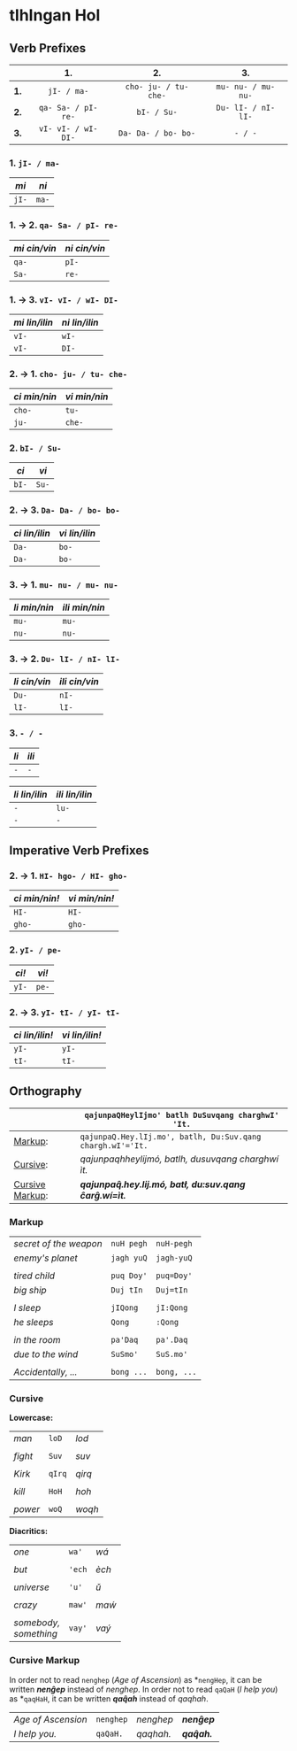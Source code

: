 # tlhIngan Hol

## Verb Prefixes

|        | 1.                  | 2.                    | 3.                    |
|:-:|:-:|:-:|:-:|
| **1.** | `jI- / ma-`         | `cho- ju- / tu- che-` | `mu- nu- / mu- nu-`   |
| **2.** | `qa- Sa- / pI- re-` | `bI- / Su-`           | `Du- lI- / nI- lI-`   |
| **3.** | `vI- vI- / wI- DI-` | `Da- Da- / bo- bo-`   | `- / -`               |

### 1.       `jI- / ma-`

| *mi*  | *ni*  |
|-|-|
| `jI-` | `ma-` |

### 1. → 2.  `qa- Sa- / pI- re-`

| *mi cin/vin* | *ni cin/vin* |
|-|-|
| `qa-`        | `pI-`        |
| `Sa-`        | `re-`        |

### 1. → 3.  `vI- vI- / wI- DI-`

| *mi lin/ilin* | *ni lin/ilin* |
|-|-|
| `vI-`         | `wI-`         |
| `vI-`         | `DI-`         |

### 2. → 1.  `cho- ju- / tu- che-`

| *ci min/nin* | *vi min/nin* |
|-|-|
| `cho-`       | `tu-`        |
| `ju-`        | `che-`       |

### 2.       `bI- / Su-`

| *ci*  | *vi*  |
|-|-|
| `bI-` | `Su-` |

### 2. → 3.  `Da- Da- / bo- bo-`

| *ci lin/ilin* | *vi lin/ilin* |
|-|-|
| `Da-`         | `bo-`         |
| `Da-`         | `bo-`         |

### 3. → 1.  `mu- nu- / mu- nu-`

| *li min/nin* | *ili min/nin* |
|-|-|
| `mu-`        | `mu-`         |
| `nu-`        | `nu-`         |

### 3. → 2.  `Du- lI- / nI- lI-`

| *li cin/vin* | *ili cin/vin* |
|-|-|
| `Du-`        | `nI-`         |
| `lI-`        | `lI-`         |

### 3.       `- / -`

| *li*  | *ili* |
|-|-|
| `-`   | `-`   |

| *li lin/ilin* | *ili lin/ilin* |
|-|-|
| `-`           | `lu-`          |
| `-`           | `-`            |

## Imperative Verb Prefixes

### 2. → 1.  `HI- hgo- / HI- gho-`

| *ci min/nin!* | *vi min/nin!* |
|-|-|
| `HI-`         | `HI-`         |
| `gho-`        | `gho-`        |

### 2.       `yI- / pe-`

| *ci!* | *vi!* |
|-|-|
| `yI-` | `pe-` |

### 2. → 3.  `yI- tI- / yI- tI-`

| *ci lin/ilin!* | *vi lin/ilin!* |
|-|-|
| `yI-`          | `yI-`          |
| `tI-`          | `tI-`          |

<!--

-wIj mia
-lIj cia
-Daj lia
-maj nia
-raj via
-chaj ilia

-->


## Orthography

| | `qajunpaQHeylIjmo' batlh DuSuvqang charghwI' 'It.` |
|-|-|
| [Markup](#markup):                 | `qajunpaQ.Hey.lIj.mo', batlh, Du:Suv.qang chargh.wI'='It.` |
| [Cursive](#cursive):               | *qajunpaqhheylijmó, batlh, dusuvqang charghwí ìt.*         |
| [Cursive Markup](#cursive-markup): | ***qajunpaq̂.hey.lij.mó, batł, du:suv.qang ĉarĝ.wí=ìt.***  |

### Markup

| | | |
|-|-|-|
| *secret of the weapon*  | `nuH pegh`  | `nuH-pegh`  |
| *enemy's planet*        | `jagh yuQ`  | `jagh-yuQ`  |
| | | |
| *tired child*           | `puq Doy'`  | `puq=Doy'`  |
| *big ship*              | `Duj tIn`   | `Duj=tIn`   |
| | | |
| *I sleep*               | `jIQong`    | `jI:Qong`   |
| *he sleeps*             | `Qong`      | `:Qong`     |
| | | |
| *in the room*           | `pa'Daq`    | `pa'.Daq`   |
| *due to the wind*       | `SuSmo'`    | `SuS.mo'`   |
| | | |
| *Accidentally, ...*     | `bong ...`  | `bong, ...` |

### Cursive

**Lowercase:**

| | | |
|-|-|-|
| *man*    | `loD`  | *lod*  |
| | | |
| *fight*  | `Suv`  | *suv*  |
| | | |
| *Kirk*   | `qIrq` | *qirq* |
| | | |
| *kill*   | `HoH`  | *hoh*  |
| | | |
| *power*  | `woQ`  | *woqh* |

**Diacritics:**

| | | |
|-|-|-|
| *one*                      | `wa'`  | *wá*    |
| | | |
| *but*                      | `'ech` | *èch*   |
| | | |
| *universe*                 | `'u'`  | *ǔ*     |
| | | |
| *crazy*                    | `maw'` | *maẃ*   |
| | | |
| *somebody,*<br>*something* | `vay'` | *vaý*   |

### Cursive Markup

In order not to read `nenghep` (*Age of Ascension*) as *`nengHep`, it can be written ***nenĝep*** instead of *nenghep*. In order not to read `qaQaH` (*I help you*) as *`qaqHaH`, it can be written ***qaq̂ah*** instead of *qaqhah*.

| | | | |
|-|-|-|-|
| *Age of Ascension* | `nenghep` | *nenghep* | ***nenĝep***  |
| *I help you.*      | `qaQaH.`  | *qaqhah.* | ***qaq̂ah.*** |
